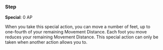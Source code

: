 ### Step
**Special**: 0 AP

When you take this special action, you can move a number of feet, up to one-fourth of your remaining Movement Distance. Each foot you move reduces your remaining Movement Distance. This special action can only be taken when another action allows you to.